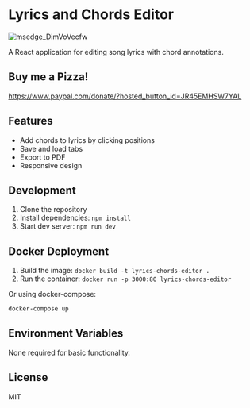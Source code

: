# Lyrics and Chords Editor
![msedge_DimVoVecfw](https://github.com/user-attachments/assets/82757299-2449-4418-9571-d50238c9ceeb)


A React application for editing song lyrics with chord annotations.
## Buy me a Pizza!
 https://www.paypal.com/donate/?hosted_button_id=JR45EMHSW7YAL
## Features

- Add chords to lyrics by clicking positions
- Save and load tabs
- Export to PDF
- Responsive design

## Development

1. Clone the repository
2. Install dependencies: `npm install`
3. Start dev server: `npm run dev`

## Docker Deployment

1. Build the image: `docker build -t lyrics-chords-editor .`
2. Run the container: `docker run -p 3000:80 lyrics-chords-editor`

Or using docker-compose:

```bash
docker-compose up
```

## Environment Variables

None required for basic functionality.

## License

MIT

